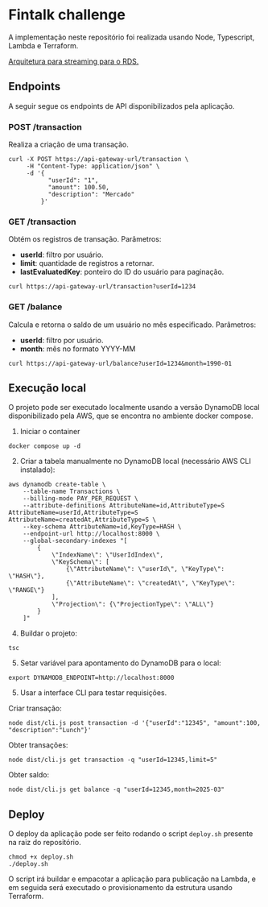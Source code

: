 # Fintalk challenge

A implementação neste repositório foi realizada usando Node, Typescript, Lambda e Terraform.

[Arquitetura para streaming para o RDS.](docs/dynamodb-streaming-rds.md)

## Endpoints

A seguir segue os endpoints de API disponibilizados pela aplicação.

### POST /transaction
Realiza a criação de uma transação.
```
curl -X POST https://api-gateway-url/transaction \
     -H "Content-Type: application/json" \
     -d '{
           "userId": "1",
           "amount": 100.50,
           "description": "Mercado"
         }'
```

### GET /transaction
Obtém os registros de transação.
Parâmetros:
- **userId**: filtro por usuário.
- **limit**: quantidade de registros a retornar.
- **lastEvaluatedKey**: ponteiro do ID do usuário para paginação.

```
curl https://api-gateway-url/transaction?userId=1234
```

### GET /balance
Calcula e retorna o saldo de um usuário no mês especificado.
Parâmetros:
- **userId**: filtro por usuário.
- **month**: mês no formato YYYY-MM

```
curl https://api-gateway-url/balance?userId=1234&month=1990-01
```

## Execução local

O projeto pode ser executado localmente usando a versão DynamoDB local disponibilizado pela AWS, que se encontra no ambiente docker compose.

1. Iniciar o container
```
docker compose up -d
```

2. Criar a tabela manualmente no DynamoDB local (necessário AWS CLI instalado):
```
aws dynamodb create-table \
    --table-name Transactions \
    --billing-mode PAY_PER_REQUEST \
    --attribute-definitions AttributeName=id,AttributeType=S AttributeName=userId,AttributeType=S AttributeName=createdAt,AttributeType=S \
    --key-schema AttributeName=id,KeyType=HASH \
    --endpoint-url http://localhost:8000 \
    --global-secondary-indexes "[
        {
            \"IndexName\": \"UserIdIndex\",
            \"KeySchema\": [
                {\"AttributeName\": \"userId\", \"KeyType\": \"HASH\"},
                {\"AttributeName\": \"createdAt\", \"KeyType\": \"RANGE\"}
            ],
            \"Projection\": {\"ProjectionType\": \"ALL\"}
        }
    ]"
```

4. Buildar o projeto:
```
tsc
```

5. Setar variável para apontamento do DynamoDB para o local:
```
export DYNAMODB_ENDPOINT=http://localhost:8000
```

5. Usar a interface CLI para testar requisições.

Criar transação:
```
node dist/cli.js post transaction -d '{"userId":"12345", "amount":100, "description":"Lunch"}'
```

Obter transações:
```
node dist/cli.js get transaction -q "userId=12345,limit=5"
```

Obter saldo:
```
node dist/cli.js get balance -q "userId=12345,month=2025-03"
```

## Deploy
O deploy da aplicação pode ser feito rodando o script `deploy.sh` presente na raiz do repositório.
```
chmod +x deploy.sh
./deploy.sh
```
O script irá buildar e empacotar a aplicação para publicação na Lambda, e em seguida será executado o provisionamento da estrutura usando Terraform.
